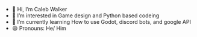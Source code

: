 - 👋 Hi, I’m Caleb Walker
- 👀 I’m interested in Game design and Python based codeing 
- 🌱 I’m currently learning How to use Godot, discord bots, and google API
- 😄 Pronouns: He/ Him
